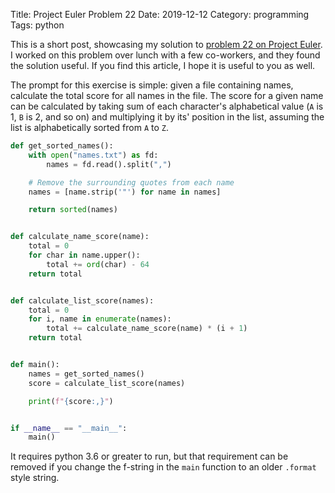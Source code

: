 Title: Project Euler Problem 22
Date: 2019-12-12
Category: programming
Tags: python

This is a short post, showcasing my solution to [problem 22 on Project
Euler](https://projecteuler.net/problem=22). I worked on this problem over
lunch with a few co-workers, and they found the solution useful. If you find
this article, I hope it is useful to you as well.

The prompt for this exercise is simple: given a file containing names,
calculate the total score for all names in the file. The score for a given name
can be calculated by taking sum of each character's alphabetical value (`A` is
1, `B` is 2, and so on) and multiplying it by its' position in the list,
assuming the list is alphabetically sorted from `A` to `Z`.

```python
def get_sorted_names():
    with open("names.txt") as fd:
        names = fd.read().split(",")

    # Remove the surrounding quotes from each name
    names = [name.strip('"') for name in names]

    return sorted(names)


def calculate_name_score(name):
    total = 0
    for char in name.upper():
        total += ord(char) - 64
    return total


def calculate_list_score(names):
    total = 0
    for i, name in enumerate(names):
        total += calculate_name_score(name) * (i + 1)
    return total


def main():
    names = get_sorted_names()
    score = calculate_list_score(names)

    print(f"{score:,}")


if __name__ == "__main__":
    main()
```

It requires python 3.6 or greater to run, but that requirement can be removed
if you change the f-string in the `main` function to an older `.format` style
string.
